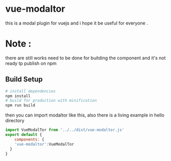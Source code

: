 # vue-modaltor

 this is a modal plugin for vuejs and i hope it be useful for everyone . 
# Note :
there are still works need  to be done for buitding the component and it's not ready tp publish on npm

## Build Setup

``` bash
# install dependencies
npm install
# build for production with minification
npm run build
```
then you can import modaltor like this, also there is a living example in hello directory

```javascript
import VueModalTor from '../../dist/vue-modaltor.js'
export default {
    components: {
    'vue-modaltor':VueModalTor
  }
}
```